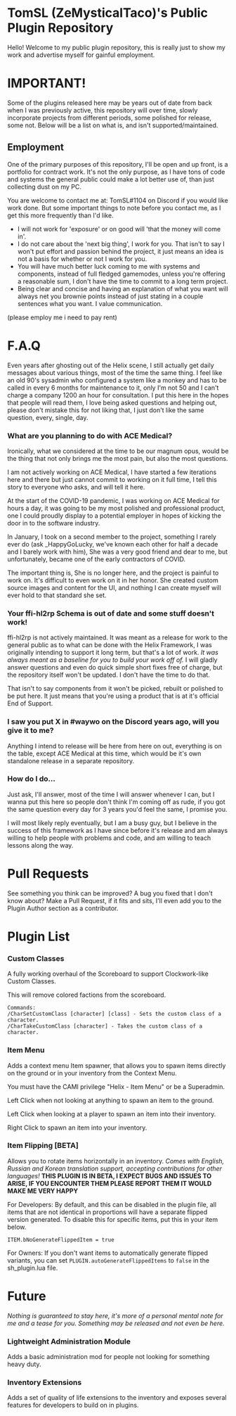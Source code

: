 # TomSL (ZeMysticalTaco)'s Public Plugin Repository
Hello! Welcome to my public plugin repository, this is really just to show my work and advertise myself for gainful employment.

# IMPORTANT!
Some of the plugins released here may be years out of date from back when I was previously active, this repository will over time, slowly incorporate projects from different periods, some polished for release, some not. Below will be a list on what is, and isn't supported/maintained.

## Employment
One of the primary purposes of this repository, I'll be open and up front, is a portfolio for contract work. It's not the only purpose, as I have tons of code and systems the general public could make a lot better use of, than just collecting dust on my PC.

You are welcome to contact me at: TomSL#1104 on Discord if you would like work done. But some important things to note before you contact me, as I get this more frequently than I'd like.

- I will not work for 'exposure' or on good will 'that the money will come in'.
- I do not care about the 'next big thing', I work for you. That isn't to say I won't put effort and passion behind the project, it just means an idea is not a basis for whether or not I work for you.
- You will have much better luck coming to me with systems and components, instead of full fledged gamemodes, unless you're offering a reasonable sum, I don't have the time to commit to a long term project.
- Being clear and concise and having an explanation of what you want will always net you brownie points instead of just stating in a couple sentences what you want. I value communication.

(please employ me i need to pay rent)
# F.A.Q
Even years after ghosting out of the Helix scene, I still actually get daily messages about various things, most of the time the same thing. I feel like an old 90's sysadmin who configured a system like a monkey and has to be called in every 6 months for maintenance to it, only I'm not 50 and I can't charge a company 1200 an hour for consultation. I put this here in the hopes that people will read them, I love being asked questions and helping out, please don't mistake this for not liking that, I just don't like the same question, every, single, day.

### What are you planning to do with ACE Medical?
Ironically, what we considered at  the time to be our magnum opus, would be the thing that not only brings me the most pain, but also the most questions.

I am not actively working on ACE Medical, I have started a few iterations here and there but just cannot commit to working on it full time, I tell this story to everyone who asks, and will tell it here.

At the start of the COVID-19 pandemic, I was working on ACE Medical for hours a day, it was going to be my most polished and professional product, one I could proudly display to a potential employer in hopes of kicking the door in to the software industry.

In January, I took on a second member to the project, something I rarely ever do (ask _HappyGoLucky, we've known each other for half a decade and I barely work with him), She was a very good friend and dear to me, but unfortunately, became one of the early contractors of COVID.

The important thing is, She is no longer here, and the project is painful to work on. It's difficult to even work on it in her honor. She created custom source images and content for the UI, and nothing I can create myself will ever hold to that standard she set.

### Your ffi-hl2rp Schema is out of date and some stuff doesn't work!
ffi-hl2rp is not actively maintained. It was meant as a release for work to the general public as to what can be done with the Helix Framework, I was originally intending to support it long term, but that's a lot of work.
*It was always meant as a baseline for you to build your work off of.* I will gladly answer questions and even do quick simple short fixes free of charge, but the repository itself won't be updated. I don't have the time to do that.

That isn't to say components from it won't be picked, rebuilt or polished to be put here. It just means that you're using a product that is at it's official End of Support.

### I saw you put X in #waywo on the Discord years ago, will you give it to me?
Anything I intend to release will be here from here on out, everything is on the table, except ACE Medical at this time, which would be it's own standalone release in a separate repository.

### How do I do...
Just ask, I'll answer, most of the time I will answer whenever I can, but I wanna put this here so people don't think I'm coming off as rude, if you got the same question every day for 3 years you'd feel the same, I promise you. 

I will most likely reply eventually, but I am a busy guy, but I believe in the success of this framework as I have since before it's release and am always willing to help people with problems and code, and am willing to teach lessons along the way.

# Pull Requests
See something you think can be improved? A bug you fixed that I don't know about? Make a Pull Request, if it fits and sits, I'll even add you to the Plugin Author section as a contributor.


# Plugin List

### Custom Classes
A fully working overhaul of the Scoreboard to support Clockwork-like Custom Classes. 

This will remove colored factions from the scoreboard.
```
Commands:
/CharSetCustomClass [character] [class] - Sets the custom class of a character.
/CharTakeCustomClass [character] - Takes the custom class of a character.
```

### Item Menu
Adds a context menu Item spawner, that allows you to spawn items directly on the ground or in your inventory from the Context Menu.

You must have the CAMI privilege "Helix - Item Menu" or be a Superadmin.

Left Click when not looking at anything to spawn an item to the ground.

Left Click when looking at a player to spawn an item into their inventory.

Right Click to spawn an item into your inventory.

### Item Flipping [BETA]
Allows you to rotate items horizontally in an inventory.
*Comes with English, Russian and Korean translation support, accepting contributions for other languages!*
**THIS PLUGIN IS IN BETA, I EXPECT BUGS AND ISSUES TO ARISE, IF YOU ENCOUNTER THEM PLEASE REPORT THEM IT WOULD MAKE ME VERY HAPPY**

For Developers:
By default, and this can be disabled in the plugin file, all items that are not identical in proportions will have a separate flipped version generated.
To disable this for specific items, put this in your item below.
```
ITEM.bNoGenerateFlippedItem = true
```
For Owners:
If you don't want items to automatically generate flipped variants, you can set `PLUGIN.autoGenerateFlippedItems` to `false` in the sh_plugin.lua file.



# Future
*Nothing is guaranteed to stay here, it's more of a personal mental note for me and a tease for you. Something may be released and not even be here.*

### Lightweight Administration Module
Adds a basic administration mod for people not looking for something heavy duty.

### Inventory Extensions
Adds a set of quality of life extensions to the inventory and exposes several features for developers to build on in plugins.